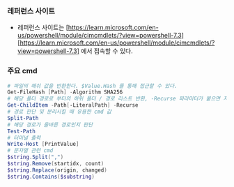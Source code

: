 ### 레퍼런스 사이트

- 레퍼런스 사이트는 [https://learn.microsoft.com/en-us/powershell/module/cimcmdlets/?view=powershell-7.3][https://learn.microsoft.com/en-us/powershell/module/cimcmdlets/?view=powershell-7.3] 에서 접속할 수 있다.

### 주요 cmd

```ps1
# 파일의 해쉬 값을 반환한다. $Value.Hash 를 통해 접근할 수 있다.
Get-FileHash [Path] -Algorithm SHA256
# 해당 폴더 경로로 부터의 하위 폴더 / 경로 리스트 반환, -Recurse 파라미터가 붙으면 자식의 자식노드들까지 탐색한다.
Get-ChildItem -Path[-LiteralPath] -Recurse
# 경로 판단 및 분리시킬 때 유용한 cmd 값
Split-Path
# 해당 경로가 올바른 경로인지 판단
Test-Path
# 터미널 출력
Write-Host [PrintValue]
# 문자열 관련 cmd
$string.Split(",")
$string.Remove(startidx, count)
$string.Replace(origin, changed)
$string.Contains($substring)
```
